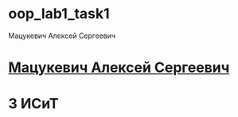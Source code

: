 # oop_lab1_task1
Мацукевич 
Алексей
Сергеевич 
# [ Мацукевич Алексей Сергеевич ](https://mail.google.com/mail/u/0/#inbox) 
# 3 ИСиТ 
